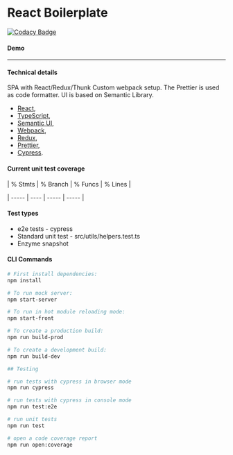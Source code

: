 # React Boilerplate

[![Codacy Badge](https://api.codacy.com/project/badge/Grade/3626ca47a4b0485ab834e631102c9aa0)](https://app.codacy.com/gh/MT-CygnusA/react-boilerplate?utm_source=github.com&utm_medium=referral&utm_content=MT-CygnusA/react-boilerplate&utm_campaign=Badge_Grade_Settings)

#### Demo

----

#### Technical details

SPA with React/Redux/Thunk
Custom webpack setup. The Prettier is used as code formatter.
UI is based on Semantic Library.

- [React](https://github.com/facebook/react),
- [TypeScript](https://github.com/microsoft/TypeScript),
- [Semantic UI](https://react.semantic-ui.com/),
- [Webpack](https://webpack.js.org/),
- [Redux](https://react-redux.js.org/),
- [Prettier](https://prettier.io/),
- [Cypress](https://www.cypress.io).


#### Current unit test coverage

| % Stmts | % Branch | % Funcs | % Lines |

|   ----- |    ----  |   ----- |   ----- |

#### Test types

- e2e tests - cypress
- Standard unit test - src/utils/helpers.test.ts
- Enzyme snapshot  

#### CLI Commands

``` bash
# First install dependencies:
npm install

# To run mock server:
npm start-server

# To run in hot module reloading mode:
npm start-front

# To create a production build:
npm run build-prod

# To create a development build:
npm run build-dev

## Testing

# run tests with cypress in browser mode
npm run cypress

# run tests with cypress in console mode
npm run test:e2e

# run unit tests
npm run test

# open a code coverage report
npm run open:coverage
```
